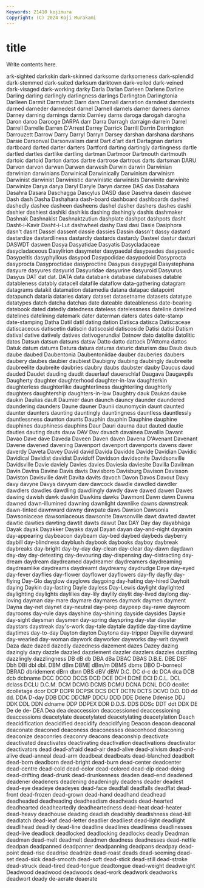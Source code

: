 ```yaml
---
Keywords: 21410 kojimura
Copyright: (C) 2024 Koji Murakami
---
```


# title

Write contents here.



ark-sighted darkskin dark-skinned darksome darksomeness
dark-splendid dark-stemmed dark-suited darksum darktown dark-veiled dark-veined dark-visaged dark-working darky
Darla Darlan Darleen Darlene Darline Darling darling darlingly darlingness darlings
Darlington Darlingtonia Darlleen Darmit Darmstadt Darn darn Darnall darnation darndest
darndests darned darneder darnedest darnel Darnell darnels darner darners darnex
Darney darning darnings darnix Darnley darns daroga darogah darogha Daron
daroo Darooge DARPA darr Darra Darragh darraign darrein Darrel Darrell
Darrelle Darren D'Arrest Darrey Darrick Darrill Darrin Darrington Darrouzett Darrow
Darry Darryl Darryn Darsey darshan darshana darshans Darsie Darsonval Darsonvalism
darst Dart d'art dart Dartagnan dartars dartboard darted darter darters
Dartford darting dartingly dartingness dartle dartled dartles dartlike dartling dartman
Dartmoor Dartmouth dartmouth dartoic dartoid Darton dartos dartre dartrose dartrous
darts dartsman DARU Darvon darvon darwan Darwen darwesh Darwin darwin
Darwinian darwinian darwinians Darwinical Darwinically Darwinism darwinism Darwinist darwinist Darwinistic
darwinistic darwinists Darwinite darwinite Darwinize Darya darya Daryl Daryle Daryn
darzee DAS das Dasahara Dasahra Dasara Daschagga Dascylus DASD dase
Dasehra dasein dasewe Dash dash Dasha Dashahara dash-board dashboard dashboards
dashed dashedly dashee dasheen dasheens dashel dasher dashers dashes dashi
dashier dashiest dashiki dashikis dashing dashingly dashis dashmaker Dashnak Dashnakist
Dashnaktzutiun dashplate dashpot dashpots dasht Dasht-i-Kavir Dasht-i-Lut dashwheel dashy Dasi
dasi Dasie Dasiphora dasn't dasnt Dassel dassent dassie dassies Dassin
dassn't dassy dastard dastardize dastardliness dastardly dastards dastardy Dasteel dastur
dasturi DASWDT daswen Dasya Dasyatidae Dasyatis Dasycladaceae dasycladaceous Dasylirion dasymeter
dasypaedal dasypaedes dasypaedic Dasypeltis dasyphyllous dasypod Dasypodidae dasypodoid Dasyprocta dasyprocta
Dasyproctidae dasyproctine Dasypus dasypygal Dasystephana dasyure dasyures dasyurid Dasyuridae dasyurine
dasyuroid Dasyurus Dasyus DAT dat dat. DATA data databank database
databases datable datableness datably datacell datafile dataflow data-gathering datagram datagrams
datakit datamation datamedia datana datapac datapoint datapunch dataria dataries datary
dataset datasetname datasets datatype datatypes datch datcha datchas date dateable
dateableness date-bearing datebook dated datedly datedness dateless datelessness dateline datelined
datelines datelining datemark dater daterman daters dates date-stamp date-stamping Datha
Datil datil dating dation Datisca datisca Datiscaceae datiscaceous datiscetin datiscin
datiscosid datiscoside Datisi datisi Datism datival dative datively datives dativogerundial
Datnow dato datolite datolitic datos Datsun datsun datsuns datsw Datto
datto dattock D'Attoma dattos Datuk datum datums Datura datura daturas
daturic daturism dau Daub daub daube daubed Daubentonia Daubentoniidae dauber
dauberies daubers daubery daubes daubier daubiest Daubigny daubing daubingly daubreeite
daubreelite daubreite daubries daubry daubs daubster dauby Daucus daud dauded
Daudet dauding daudit dauerlauf dauerschlaf Daugava Daugavpils Daugherty daughter daughterhood
daughter-in-law daughterkin daughterless daughterlike daughterliness daughterling daughterly daughters daughtership daughters-in-law
Daughtry dauk Daukas dauke daukin Daulias dault Daumier daun daunch
dauncy daunder daundered daundering daunders Daune dauner Daunii daunomycin daunt
daunted daunter daunters daunting dauntingly dauntingness dauntless dauntlessly dauntlessness daunton
daunts Dauphin dauphin Dauphine dauphine dauphines dauphiness dauphins Daur Dauri
daurna daut dauted dautie dauties dauting dauts dauw DAV Dav
davach davainea Davallia Davant Davao Dave dave Daveda Daveen Daven
daven Davena D'Avenant Davenant Davene davened davening Davenport davenport davenports
davens daver daverdy Daveta Davey David david Davida Davidde Davide
Davidian Davidic Davidical Davidist davidist Davidoff Davidson davidsonite Davidsonville Davidsville
Davie daviely Davies davies Daviesia daviesite Davilla Davilman Davin Davina
Davine Davis davis Davisboro Davisburg Davison Davisson Daviston Davisville davit
Davita davits davoch Davon Davos Davout Davy davy davyne Davys
davyum daw dawcock dawdle dawdled dawdler dawdlers dawdles dawdling dawdlingly
dawdy dawe dawed dawen Dawes dawing dawish dawk dawkin Dawkins
dawks Dawmont Dawn dawn Dawna dawned dawn-illumined dawning dawnlight dawnlike
dawns dawnstreak dawn-tinted dawnward dawny dawpate daws Dawson Dawsonia Dawsoniaceae
dawsoniaceous dawsonite Dawsonville dawt dawted dawtet dawtie dawties dawting dawtit
dawts dawut Dax DAY Day day dayabhaga Dayak dayak Dayakker
Dayaks dayal Dayan dayan day-and-night dayanim day-appearing daybeacon daybeam day-bed
daybed daybeds dayberry daybill day-blindness dayblush daybook daybooks dayboy daybreak
daybreaks day-bright day-by-day day-clean day-clear day-dawn daydawn day-day day-detesting day-devouring
day-dispensing day-distracting day-dream daydream daydreamed daydreamer daydreamers daydreaming daydreamlike daydreams
daydreamt daydreamy daydrudge Daye day-eyed day-fever dayflies day-flower dayflower dayflowers
day-fly dayfly day-flying Day-Glo dayglow dayglows daygoing day-hating day-hired Dayhoit
daying Daykin day-lasting Dayle dayless Day-Lewis daylight daylighted daylighting daylights
daylilies day-lily daylily daylit day-lived daylong day-loving dayman day-mare daymare
daymares daymark daymen dayment Dayna day-net daynet day-neutral day-peep daypeep
day-rawe dayroom dayrooms day-rule days dayshine day-shining dayside daysides Daysie
day-sight daysman daysmen day-spring dayspring day-star daystar daystars daystreak day's-work
day-tale daytale daytide day-time daytime daytimes day-to-day Dayton dayton Daytona
day-tripper Dayville dayward day-wearied day-woman daywork dayworker dayworks day-writ daywrit
Daza daze dazed dazedly dazedness dazement dazes Dazey dazing dazingly
dazy dazzle dazzled dazzlement dazzler dazzlers dazzles dazzling dazzlingly dazzlingness
DB dB db DBA dBa DBAC DBAS D.B.E. DBE DBF
Dbh DBI dbl dbl. DBM dBm DBME dBm/m DBMS dbms
DBO D-borneol DBRAD dbridement dBrn dbrn DBS dBV dBW D.C.
DC d-c dc DCA dca DCB dcb dcbname DCC DCCO
DCCS DCD DCE DCH DChE DCI D.C.L. DCL dclass DCLU
D.C.M. DCM DCMG DCMS DCMU DCNA DCNL DCO dcollet dcolletage
dcor DCP DCPR DCPSK DCS DCT DCTN DCTS DCVO D.D.
DD dd dd. DDA D-day DDB DDC DDCMP DDCU DDD
DDE Ddene Ddenise DDJ DDK DDL DDN ddname DDP DDPEX
DDR D.D.S. DDS DDSc DDT ddt DDX DE De de
de- DEA Dea dea deaccession deaccessioned deaccessioning deaccessions deacetylate deacetylated
deacetylating deacetylation Deach deacidification deacidified deacidify deacidifying Deacon deacon deaconal
deaconate deaconed deaconess deaconesses deaconhood deaconing deaconize deaconries deaconry deacons
deaconship deactivate deactivated deactivates deactivating deactivation deactivations deactivator deactivators dead
dead-afraid dead-air dead-alive dead-alivism dead-and-alive dead-anneal dead-arm deadbeat deadbeats dead-blanched
deadbolt dead-born deadborn dead-bright dead-burn dead-center deadcenter dead-centre dead-cold dead-color
dead-colored dead-dip dead-doing dead-drifting dead-drunk dead-drunkenness deaden dead-end deadened deadener
deadeners deadening deadeningly deadens deader deadest dead-eye deadeye deadeyes dead-face
deadfall deadfalls deadflat dead-front dead-frozen dead-grown dead-hand deadhand deadhead deadheaded
deadheading deadheadism deadheads dead-hearted deadhearted deadheartedly deadheartedness dead-heat dead-heater dead-heavy
deadhouse deading deadish deadishly deadishness dead-kill deadlatch dead-leaf dead-letter deadlier
deadliest dead-light deadlight deadlihead deadlily dead-line deadline deadlines deadliness deadlinesses
dead-live deadlock deadlocked deadlocking deadlocks deadly Deadman deadman dead-melt deadmelt
deadmen deadness deadnesses dead-nettle deadpan deadpanned deadpanner deadpanning deadpans deadpay
dead-point dead-rise deadrise deadrize dead-roast deads dead-seeming dead-set dead-sick dead-smooth
dead-soft dead-stick dead-still dead-stroke dead-struck dead-tired dead-tongue deadtongue dead-weight deadweight
Deadwood deadwood deadwoods dead-work deadwork deadworks deadwort deady de-aerate deaerate

